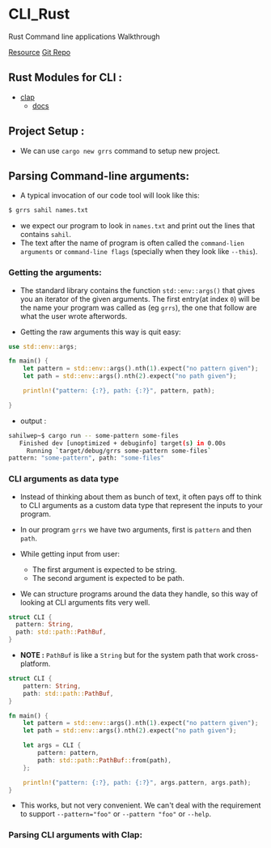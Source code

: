 # CLI_Rust

Rust Command line applications Walkthrough

[Resource](https://rust-cli.github.io/book/index.html)
[Git Repo](https://github.com/rust-cli/book)


## Rust Modules for CLI : 

* [clap](https://crates.io/crates/clap)
  * [docs](https://docs.rs/clap/latest/clap/)


## Project Setup : 

* We can use `cargo new grrs` command to setup new project.
  
## Parsing Command-line arguments:

* A typical invocation of our code tool will look like this:
```sh
$ grrs sahil names.txt
```
* we expect our program to look in `names.txt` and print out the lines that contains `sahil`.
* The text after the name of program is often called the `command-lien arguments` or `command-line flags` (specially when they look like `--this`).

### Getting the arguments: 

* The standard library contains the function `std::env::args()` that gives you an iterator of the given arguments. The first entry(at index `0`) will be the name your program was called as (eg `grrs`), the one that follow are what the user wrote afterwords.

* Getting the raw arguments this way is quit easy:

```rust
use std::env::args;

fn main() {
    let pattern = std::env::args().nth(1).expect("no pattern given");
    let path = std::env::args().nth(2).expect("no path given");

    println!("pattern: {:?}, path: {:?}", pattern, path);

}
```
* output : 

```sh
sahilwep~$ cargo run -- some-pattern some-files
   Finished dev [unoptimized + debuginfo] target(s) in 0.00s
     Running `target/debug/grrs some-pattern some-files`
pattern: "some-pattern", path: "some-files"
```


### CLI arguments as data type

* Instead of thinking about them as bunch of text, it often pays off to think to CLI arguments as a custom data type that represent the inputs to your program.

* In our program `grrs` we have two arguments, first is `pattern` and then `path`.

* While getting input from user:
  * The first argument is expected to be string.
  * The second argument is expected to be path.

* We can structure programs around the data they handle, so this way of looking at CLI arguments fits very well.

```rust
struct CLI {
  pattern: String,
  path: std::path::PathBuf,
}
```

* **NOTE :**  `PathBuf` is like a `String` but for the system path that work cross-platform.

```rust
struct CLI {
    pattern: String,
    path: std::path::PathBuf,
}

fn main() {
    let pattern = std::env::args().nth(1).expect("no pattern given");
    let path = std::env::args().nth(2).expect("no path given");

    let args = CLI {
        pattern: pattern,
        path: std::path::PathBuf::from(path),
    };

    println!("pattern: {:?}, path: {:?}", args.pattern, args.path);
}
```
* This works, but not very convenient. We can't deal with the requirement to support `--pattern="foo"` or `--pattern "foo"` or `--help`.

### Parsing CLI arguments with Clap: